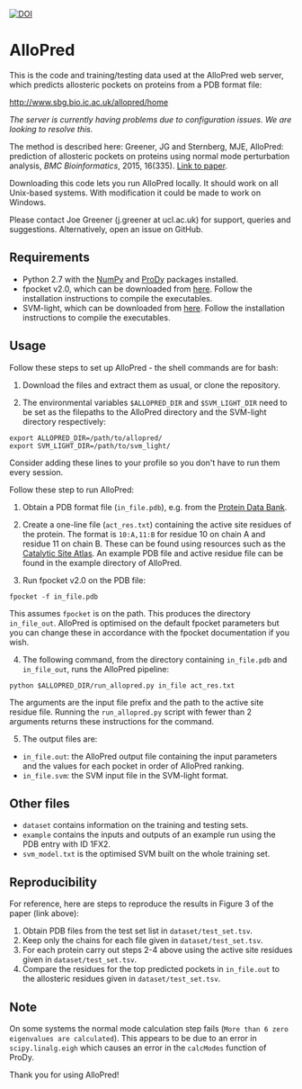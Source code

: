 [![DOI](https://zenodo.org/badge/doi/10.5281/zenodo.32016.svg)](http://dx.doi.org/10.5281/zenodo.32016)

# AlloPred

This is the code and training/testing data used at the AlloPred web server, which predicts allosteric pockets on proteins from a PDB format file:

http://www.sbg.bio.ic.ac.uk/allopred/home

*The server is currently having problems due to configuration issues. We are looking to resolve this.*

The method is described here: Greener, JG and Sternberg, MJE, AlloPred: prediction of allosteric pockets on proteins using normal mode perturbation analysis, *BMC Bioinformatics*, 2015, 16(335). [Link to paper](http://bmcbioinformatics.biomedcentral.com/articles/10.1186/s12859-015-0771-1).

Downloading this code lets you run AlloPred locally. It should work on all Unix-based systems. With modification it could be made to work on Windows.

Please contact Joe Greener (j.greener at ucl.ac.uk) for support, queries and suggestions. Alternatively, open an issue on GitHub.


## Requirements

* Python 2.7 with the [NumPy](http://www.numpy.org/) and [ProDy](http://prody.csb.pitt.edu/) packages installed.
* fpocket v2.0, which can be downloaded from [here](http://fpocket.sourceforge.net/). Follow the installation instructions to compile the executables.
* SVM-light, which can be downloaded from [here](http://svmlight.joachims.org/). Follow the installation instructions to compile the executables.


## Usage

Follow these steps to set up AlloPred - the shell commands are for bash:

1. Download the files and extract them as usual, or clone the repository.

2. The environmental variables `$ALLOPRED_DIR` and `$SVM_LIGHT_DIR` need to be set as the filepaths to the AlloPred directory and the SVM-light directory respectively:
  ```
  export ALLOPRED_DIR=/path/to/allopred/
  export SVM_LIGHT_DIR=/path/to/svm_light/
  ```
  Consider adding these lines to your profile so you don't have to run them every session.

Follow these step to run AlloPred:

1. Obtain a PDB format file (`in_file.pdb`), e.g. from the [Protein Data Bank](http://www.rcsb.org/pdb/home/home.do).

2. Create a one-line file (`act_res.txt`) containing the active site residues of the protein. The format is `10:A,11:B` for residue 10 on chain A and residue 11 on chain B. These can be found using resources such as the [Catalytic Site Atlas](http://www.ebi.ac.uk/thornton-srv/databases/CSA/). An example PDB file and active residue file can be found in the example directory of AlloPred.

3. Run fpocket v2.0 on the PDB file:
  ```
  fpocket -f in_file.pdb
  ```
  This assumes `fpocket` is on the path. This produces the directory `in_file_out`. AlloPred is optimised on the default fpocket parameters but you can change these in accordance with the fpocket documentation if you wish.

4. The following command, from the directory containing `in_file.pdb` and `in_file_out`, runs the AlloPred pipeline:
  ```
  python $ALLOPRED_DIR/run_allopred.py in_file act_res.txt
  ```
  The arguments are the input file prefix and the path to the active site residue file. Running the `run_allopred.py` script with fewer than 2 arguments returns these instructions for the command.

5. The output files are:
  * `in_file.out`: the AlloPred output file containing the input parameters and the values for each pocket in order of AlloPred ranking.
  * `in_file.svm`: the SVM input file in the SVM-light format.


## Other files

* `dataset` contains information on the training and testing sets.
* `example` contains the inputs and outputs of an example run using the PDB entry with ID 1FX2.
* `svm_model.txt` is the optimised SVM built on the whole training set.


## Reproducibility

For reference, here are steps to reproduce the results in Figure 3 of the paper (link above):

1. Obtain PDB files from the test set list in `dataset/test_set.tsv`.
2. Keep only the chains for each file given in `dataset/test_set.tsv`.
3. For each protein carry out steps 2-4 above using the active site residues given in `dataset/test_set.tsv`.
4. Compare the residues for the top predicted pockets in `in_file.out` to the allosteric residues given in `dataset/test_set.tsv`.


## Note

On some systems the normal mode calculation step fails (`More than 6 zero eigenvalues are calculated`). This appears to be due to an error in `scipy.linalg.eigh` which causes an error in the `calcModes` function of ProDy.

Thank you for using AlloPred!

